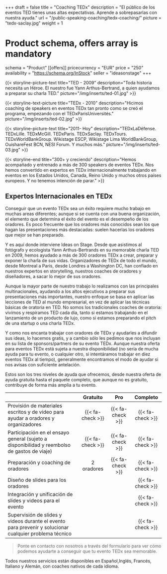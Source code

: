 +++
draft			= false
title			= "Coaching TEDx"
description		= "El público de los eventos TED tienes unas altas expectativas. Aprende a sobrepasarlas con nuestra ayuda."
url				= "/public-speaking-coaching/tedx-coaching/"
picture			= "tedx-saclay.jpg"
weight			= 1

# Product schema, offers array is mandatory
schema			= "Product"
[[offers]]
	pricecurrency	= "EUR"
	price			= "250"
	availability		= "https://schema.org/InStock"
	seller			= "ideasonstage"
+++

{{< storyline-picture-text title="TED - 2009" description="Toda historia necesita un Héroe. El nuestro fue Yann Arthus-Bertrand, a quien ayudamos a preparar su charla TED." picture="/img/inserts/ted-01.jpg" >}}

{{< storyline-text-picture title="TEDx - 2010" description="Hicimos coaching de speakers en eventos TEDx tan pronto como se creó el programa, empezando con el TEDxParisUniversités." picture="/img/inserts/ted-02.jpg" >}}

{{< storyline-picture-text title="2011- Hoy" description="TEDxLaDéfense. TEDxLille. TEDxMcGill. TEDxParis. TEDxSaclay. TEDxTours. TEDxWorldBankGroup. Wikistage ESCP, Wikistage Lima WorldBankGroup, OuishareFest BCN, NESI Forum. Y muchos más." picture="/img/inserts/ted-03.jpg" >}}

{{< storyline-end title="300+ y creciendo" description="Hemos acompañado y entrenado a más de 300 speakers de eventos TEDx. Nos hemos convertido en expertos en TEDx internacionalmente trabajando en eventos en los Estados Unidos, Canada, Reino Unido y muchos otros países europeos. Y no tenemos intención de parar." >}}

## Expertos Internacionales en TEDx

Conseguir que un evento TEDx sea un éxito requiere mucho trabajo en muchas areas diferentes; aunque si se cuenta con una buena organización, el elemento que determina el éxito del evento es el desempeño de los oradores. Es poco frecuente que los oradores más conocidos sean los que hagan las presentaciones más destacadas: suelen hacerlas los oradores que mejor se han preparado.

Y es aquí donde interviene Ideas on Stage. Desde que asistimos al fotógrafo y ecologista Yann Arthus-Bertrands en su memorable charla TED en 2009, hemos ayudado a más de 300 oradores TEDx a crear, preparar y exponer la charla de sus vidas. Organizadores de TEDx de todo el mundo, desde Montreal a Paris, desde Londres a Washington DC, han confiado en nuestros expertos en storytelling, nuestros coaches de oradores y diseñadores, a sacar lo mejor de sus oradores.

Aunque la mayor parte de nuestro trabajo lo realizamos con las principales multinacionales, ayudando a los altos ejecutivos a preparar sus presentaciones más importantes, nuestro enfoque se basa en aplicar las lecciones de TED al mundo empresarial, en vez de aplicar las técnicas básicas de oratoria en TED. No somos los tradicionales coaches de oratoria: vivimos y respiramos TED cada día, tanto si estamos trabajando en el lanzamiento de un producto de lujo, como si estamos preparando el pitch de una startup o una charla TEDx.

Y como nos encanta trabajar con oradores de TEDx y ayudarles a difundir sus ideas, lo hacemos gratis, y a cambio sólo les pedimos que nos incluyan en su lista de sponsors/partners de su evento TEDx. Aunque nuestra oferta para eventos TEDx está sujeta a nuestra disponibilidad (no sería de mucha ayuda para tu evento, o cualquier otro, si intentáramos trabajar en diez eventos TEDx al tiempo), generalmente encontramos el modo de ayudar si nos avisas con suficiente antelación.

Estos son los tres niveles de ayuda que ofrecemos, desde nuestra oferta de ayuda gratuita hasta el paquete completo, que aunque no es gratuito, contribuye de forma más amplia a tu evento.


|                | Gratuito | Pro  | Completo |
| -------------- |:----:|:----:|:----:|
| Provisión de materiales escritos y de vídeo para ayudar a oradores y organizadores | {{< fa-check >}}  | {{< fa-check >}} | {{< fa-check >}} |
| Participación en el ensayo general (sujeto a disponibilidad y reembolso de gastos de viaje) | {{< fa-check >}}  | {{< fa-check >}}  | {{< fa-check >}} |
| Preparación y coaching de oradores | 2 oradores | {{< fa-check >}} | {{< fa-check >}} |
| Diseño de slides para los oradores |     |     | {{< fa-check >}} |
| Integración y unificación de slides y videos para el evento |     |     | {{< fa-check >}} |
| Supervisión de slides y videos durante el evento para prevenir y solucionar cualquier problema técnico |     |     | {{< fa-check >}} |

> Ponte en contacto con nosotros a través del formulario para ver cómo podemos ayudarte a conseguir que tu evento TEDx sea memorable.

Todos nuestros servicios están disponibles en Español,Inglés, Francés, Italiano y Alemán, con coaches nativos de cada idioma.